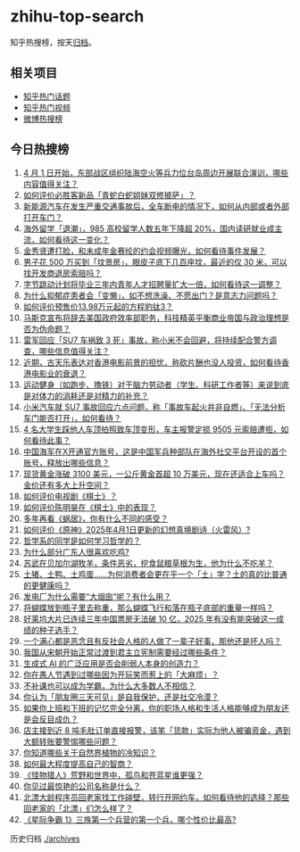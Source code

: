 # zhihu-top-search

知乎热搜榜，按天[归档](./archives)。

## 相关项目

- [知乎热门话题](https://github.com/justjavac/zhihu-trending-hot-questions)
- [知乎热门视频](https://github.com/justjavac/zhihu-trending-hot-video)
- [微博热搜榜](https://github.com/justjavac/weibo-trending-hot-search)

## 今日热搜榜

<!-- BEGIN -->
<!-- 最后更新时间 Wed Apr 02 2025 02:42:52 GMT+0800 (China Standard Time) -->

1. [4 月 1 日开始，东部战区组织陆海空火等兵力位台岛周边开展联合演训，哪些内容值得关注？](https://www.zhihu.com/search?q=https%3A%2F%2Fapi.zhihu.com%2Fquestions%2F1890305988243974102)
1. [如何评价必胜客新品「青蛇白蛇姐妹双修披萨」？](https://www.zhihu.com/search?q=https%3A%2F%2Fapi.zhihu.com%2Fquestions%2F1890210127166022705)
1. [新能源汽车在发生严重交通事故后，全车断电的情况下，如何从内部或者外部打开车门？](https://www.zhihu.com/search?q=https%3A%2F%2Fapi.zhihu.com%2Fquestions%2F15538647270)
1. [海外留学「退潮」，985 高校留学人数五年下降超 20%，国内读研就业成主流，如何看待这一变化？](https://www.zhihu.com/search?q=https%3A%2F%2Fapi.zhihu.com%2Fquestions%2F1890415303156007690)
1. [金秀贤遭打脸，和未成年金赛纶的约会视频曝光，如何看待事件发展？](https://www.zhihu.com/search?q=https%3A%2F%2Fapi.zhihu.com%2Fquestions%2F1890155339598492566)
1. [男子花 500 万买到「坟景房」，眼皮子底下几百座坟，最近的仅 30 米，可以找开发商退房索赔吗？](https://www.zhihu.com/search?q=https%3A%2F%2Fapi.zhihu.com%2Fquestions%2F1890062317879780331)
1. [字节跳动计划将毕业三年内青年人才招聘量扩大一倍，如何看待这一调整？](https://www.zhihu.com/search?q=https%3A%2F%2Fapi.zhihu.com%2Fquestions%2F1890422083986649707)
1. [为什么抑郁症患者会「变懒」，如不想洗澡、不愿出门？是意志力问题吗？](https://www.zhihu.com/search?q=https%3A%2F%2Fapi.zhihu.com%2Fquestions%2F1890035484564112474)
1. [如何评价预售价13.98万元起的方程豹钛3？](https://www.zhihu.com/search?q=https%3A%2F%2Fapi.zhihu.com%2Fquestions%2F1890132206229374845)
1. [马斯克宣布将辞去美国政府效率部职务，科技精英平衡商业帝国与政治理想是否为伪命题？](https://www.zhihu.com/search?q=https%3A%2F%2Fapi.zhihu.com%2Fquestions%2F1890415337503168129)
1. [雷军回应「SU7 车祸致 3 死」事故，称小米不会回避，将持续配合警方调查，哪些信息值得关注？](https://www.zhihu.com/search?q=https%3A%2F%2Fapi.zhihu.com%2Fquestions%2F1890530245590872712)
1. [近期，古天乐表达对香港电影前景的担忧，称砍片酬也没人投资，如何看待香港电影业的衰退？](https://www.zhihu.com/search?q=https%3A%2F%2Fapi.zhihu.com%2Fquestions%2F15708790396)
1. [运动健身（如跑步、撸铁）对于脑力劳动者（学生、科研工作者等）来说到底是对体力的消耗还是对精力的补充？](https://www.zhihu.com/search?q=https%3A%2F%2Fapi.zhihu.com%2Fquestions%2F1887608561611293561)
1. [小米汽车就 SU7 事故回应六点问题，称「事故车起火并非自燃」、「无法分析车门能否打开」，如何看待？](https://www.zhihu.com/search?q=https%3A%2F%2Fapi.zhihu.com%2Fquestions%2F1890531294682769020)
1. [4 名大学生踩他人车顶拍照致车顶变形，车主报警定损 9505 元索赔遭拒，如何看待此事？](https://www.zhihu.com/search?q=https%3A%2F%2Fapi.zhihu.com%2Fquestions%2F1890107020075557412)
1. [中国海军在X开通官方账号，这是中国军兵种部队在海外社交平台开设的首个账号，释放出哪些信息？](https://www.zhihu.com/search?q=https%3A%2F%2Fapi.zhihu.com%2Fquestions%2F1890332030643971531)
1. [现货黄金涨破 3100 美元，一公斤黄金首超 10 万美元，现在还适合上车吗？金价还有多大上升空间？](https://www.zhihu.com/search?q=https%3A%2F%2Fapi.zhihu.com%2Fquestions%2F1890333731467809882)
1. [如何评价电视剧《棋士》？](https://www.zhihu.com/search?q=https%3A%2F%2Fapi.zhihu.com%2Fquestions%2F1888505705922793871)
1. [如何评价陈明昊在《棋士》中的表现？](https://www.zhihu.com/search?q=https%3A%2F%2Fapi.zhihu.com%2Fquestions%2F1888890715813160449)
1. [多年再看《蜗居》，你有什么不同的感受？](https://www.zhihu.com/search?q=https%3A%2F%2Fapi.zhihu.com%2Fquestions%2F542182284)
1. [如何评价《原神》2025年4月1日更新的幻想真境剧诗（火雷风）?](https://www.zhihu.com/search?q=https%3A%2F%2Fapi.zhihu.com%2Fquestions%2F1890290294706136583)
1. [哲学系的同学是如何学习哲学的？](https://www.zhihu.com/search?q=https%3A%2F%2Fapi.zhihu.com%2Fquestions%2F1888589469692692372)
1. [为什么部分广东人很喜欢吃鸡?](https://www.zhihu.com/search?q=https%3A%2F%2Fapi.zhihu.com%2Fquestions%2F371215941)
1. [苏武在贝加尔湖牧羊，条件恶劣，挖食鼠粮草根为生，他为什么不吃羊？](https://www.zhihu.com/search?q=https%3A%2F%2Fapi.zhihu.com%2Fquestions%2F25483987)
1. [土猪、土鸭、土鸡蛋……为何消费者会更在乎一个「土」字？土的真的比普通的更健康吗？](https://www.zhihu.com/search?q=https%3A%2F%2Fapi.zhihu.com%2Fquestions%2F1890032511859527956)
1. [发电厂为什么需要“大烟囱”呢？有什么用？](https://www.zhihu.com/search?q=https%3A%2F%2Fapi.zhihu.com%2Fquestions%2F1888616109919430047)
1. [将蝴蝶放到瓶子里去称重，那么蝴蝶飞行和落在瓶子底部的重量一样吗？](https://www.zhihu.com/search?q=https%3A%2F%2Fapi.zhihu.com%2Fquestions%2F12118577411)
1. [好莱坞大片已连续三年中国票房无法破 10 亿，2025 年有没有能突破这一成绩的种子选手？](https://www.zhihu.com/search?q=https%3A%2F%2Fapi.zhihu.com%2Fquestions%2F15687177258)
1. [一个满心都是恶念且有反社会人格的人做了一辈子好事，那他还是坏人吗？](https://www.zhihu.com/search?q=https%3A%2F%2Fapi.zhihu.com%2Fquestions%2F1887527049872261861)
1. [我国从宋朝开始正常过渡到君主立宪制需要经过哪些条件？](https://www.zhihu.com/search?q=https%3A%2F%2Fapi.zhihu.com%2Fquestions%2F1889071017692995997)
1. [生成式 AI 的广泛应用是否会削弱人本身的创造力？](https://www.zhihu.com/search?q=https%3A%2F%2Fapi.zhihu.com%2Fquestions%2F1889672451044139604)
1. [你在愚人节遇到过哪些因为开玩笑而惹上的「大麻烦」？](https://www.zhihu.com/search?q=https%3A%2F%2Fapi.zhihu.com%2Fquestions%2F15752302401)
1. [不补课也可以成为学霸，为什么大多数人不相信？](https://www.zhihu.com/search?q=https%3A%2F%2Fapi.zhihu.com%2Fquestions%2F1887808405730746965)
1. [你认为「朋友圈三天可见」是自我保护，还是社交冷漠？](https://www.zhihu.com/search?q=https%3A%2F%2Fapi.zhihu.com%2Fquestions%2F15655689469)
1. [如果你上班和下班的记忆完全分离，你的职场人格和生活人格能够成为朋友还是会反目成仇？](https://www.zhihu.com/search?q=https%3A%2F%2Fapi.zhihu.com%2Fquestions%2F1888326601911027163)
1. [店主接到近 8 吨毛肚订单直接报警，该笔「货款」实际为他人被骗资金，遇到大额转账要警惕哪些问题？](https://www.zhihu.com/search?q=https%3A%2F%2Fapi.zhihu.com%2Fquestions%2F1890006565874005497)
1. [你知道哪些关于自然界植物的冷知识？](https://www.zhihu.com/search?q=https%3A%2F%2Fapi.zhihu.com%2Fquestions%2F63305720)
1. [如何最大程度提高自己的智商？](https://www.zhihu.com/search?q=https%3A%2F%2Fapi.zhihu.com%2Fquestions%2F658900542)
1. [《怪物猎人》荒野和世界中，孤鸟和苍蓝星谁更强？](https://www.zhihu.com/search?q=https%3A%2F%2Fapi.zhihu.com%2Fquestions%2F1889802737799104152)
1. [你见过最惊艳的公司名称是什么？](https://www.zhihu.com/search?q=https%3A%2F%2Fapi.zhihu.com%2Fquestions%2F287340738)
1. [北漂大龄程序员回老家找工作碰壁，转行开网约车，如何看待他的选择？那些回老家的「北漂」们怎么样了？](https://www.zhihu.com/search?q=https%3A%2F%2Fapi.zhihu.com%2Fquestions%2F1889018701115793691)
1. [《星际争霸 1》三族第一个兵营的第一个兵，哪个性价比最高?](https://www.zhihu.com/search?q=https%3A%2F%2Fapi.zhihu.com%2Fquestions%2F665637629)

<!-- END -->

历史归档 [./archives](./archives)
